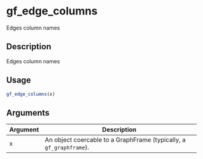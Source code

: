 # gf_edge_columns


Edges column names




## Description

Edges column names





## Usage
```r
gf_edge_columns(x)
```




## Arguments


Argument      |Description
------------- |----------------
x | An object coercable to a GraphFrame (typically, a ``gf_graphframe``).






